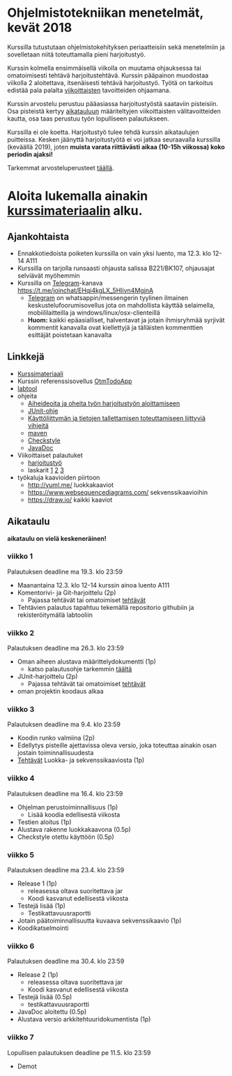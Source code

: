 # Ohjelmistotekniikan menetelmät, kevät 2018

Kurssilla tutustutaan ohjelmistokehityksen periaatteisiin sekä menetelmiin ja sovelletaan niitä toteuttamalla pieni harjoitustyö.

Kurssin kolmella ensimmäisellä viikolla on muutama ohjauksessa tai omatoimisesti tehtävä harjoitustehtävä. Kurssin pääpainon muodostaa viikolla 2 aloitettava, itsenäisesti tehtävä harjoitustyö. Työtä on tarkoitus edistää pala palalta [viikoittaisten](https://github.com/mluukkai/otm-2018#aikataulu) tavoitteiden ohjaamana. 

Kurssin arvostelu perustuu pääasiassa harjoitustyöstä saataviin pisteisiin. Osa pisteistä kertyy [aikatauluun](https://github.com/mluukkai/otm-2018#aikataulu) määriteltyjen viikoittaisten välitavoitteiden kautta, osa taas perustuu työn lopulliseen palautukseen.

Kurssilla ei ole koetta. Harjoitustyö tulee tehdä kurssin aikataulujen puitteissa. Kesken jäänyttä harjoitustyötä ei voi jatkaa seuraavalla kurssilla (keväällä 2019), joten **muista varata riittävästi aikaa (10-15h viikossa) koko periodin ajaksi!**

Tarkemmat arvosteluperusteet [täällä](https://github.com/mluukkai/otm-2018/blob/master/web/arvosteluperusteet.md).

# Aloita lukemalla ainakin [kurssimateriaalin](https://github.com/mluukkai/otm-2018/blob/master/web/materiaali.md) alku.

## Ajankohtaista

- Ennakkotiedoista poiketen kurssilla on vain yksi luento, ma 12.3. klo 12-14 A111
- Kurssilla on tarjolla runsaasti ohjausta salissa B221/BK107, ohjausajat selviävät myöhemmin
- Kurssilla on [Telegram](https://telegram.org/)-kanava 
<https://t.me/joinchat/EHqi4kgLX_5HIivn4MgjnA>
  - [Telegram](https://telegram.org/) on whatsappin/messengerin tyylinen ilmainen keskustelufoorumisovellus jota on mahdollista käyttää selaimella, mobiililaitteilla ja windows/linux/osx-clienteillä
  -  **Huom:** kaikki epäasialliset, halventavat ja jotain ihmisryhmää syrjivät kommentit kanavalla ovat kiellettyjä ja tälläisten kommenttien esittäjät poistetaan kanavalta

## Linkkejä

- [Kurssimateriaali](https://github.com/mluukkai/otm-2018/blob/master/web/materiaali.md)
- Kurssin referenssisovellus [OtmTodoApp](https://github.com/mluukkai/OtmTodoApp)
- [labtool](https://tktl-labtool.herokuapp.com/)
- ohjeita 
  - [Aiheideoita ja oheita työn harjoitustyön aloittamiseen](https://github.com/mluukkai/otm-2018/blob/master/web/tyon_aloitus.md)
  - [JUnit-ohje](https://github.com/mluukkai/otm-2018/blob/master/web/junit.md) 
  - [Käyttöliittymän ja tietojen tallettamisen toteuttamiseen liittyviä vihjeitä](https://github.com/mluukkai/otm-2018/blob/master/web/java.md)
  - [maven](https://github.com/mluukkai/otm-2018/blob/master/web/maven.md)
  - [Checkstyle](https://github.com/mluukkai/otm-2018/blob/master/web/checkstyle.md)  
  - [JavaDoc](https://github.com/mluukkai/otm-2018/blob/master/web/javadoc.md)
- Viikoittaiset palautuket
  - [harjoitustyö](https://github.com/mluukkai/otm-2018/blob/master/tehtavat/viikkopalautukset.md)
  - laskarit [1](https://github.com/mluukkai/otm-2018/blob/master/tehtavat/viikko1.md) [2](https://github.com/mluukkai/otm-2018/blob/master/tehtavat/viikko2.md) [3](https://github.com/mluukkai/otm-2018/blob/master/tehtavat/viikko3.md)
- työkaluja kaavioiden piirtoon
  - <http://yuml.me/> luokkakaaviot
  - <https://www.websequencediagrams.com/> sekvenssikaavioihin
  - <https://draw.io/> kaikki kaaviot

## Aikataulu 

**aikataulu on vielä keskeneräinen!**

### viikko 1

Palautuksen deadline ma 19.3. klo 23:59

- Maanantaina 12.3. klo 12-14 kurssin ainoa luento A111
- Komentorivi- ja Git-harjoittelu (2p)
  - Pajassa tehtävät tai omatoimiset [tehtävät](https://github.com/mluukkai/otm-2018/blob/master/tehtavat/viikko1.md)
- Tehtävien palautus tapahtuu tekemällä repositorio githubiin ja rekisteröitymällä labtooliin

### viikko 2

Palautuksen deadline ma 26.3. klo 23:59

- Oman aiheen alustava määrittelydokumentti (1p)
  - katso palautusohje tarkemmin [täältä](https://github.com/mluukkai/otm-2018/blob/master/tehtavat/viikkopalautukset.md#viikko-2)
- JUnit-harjoittelu (2p)
  - Pajassa tehtävät tai omatoimiset [tehtävät](https://github.com/mluukkai/otm-2018/blob/master/tehtavat/viikko2.md)
- oman projektin koodaus alkaa

### viikko 3

Palautuksen deadline ma 9.4. klo 23:59

- Koodin runko valmiina (2p)
 - Edellytys pisteille ajettavissa oleva versio, joka toteuttaa ainakin osan jostain toiminnallisuudesta
- [Tehtävät](https://github.com/mluukkai/otm-2018/blob/master/tehtavat/viikko2.md) Luokka- ja sekvenssikaaviosta (1p)

### viikko 4

Palautuksen deadline ma 16.4. klo 23:59

- Ohjelman perustoiminnallisuus (1p)
  - Lisää koodia edellisestä viikosta 
- Testien aloitus (1p)
- Alustava rakenne luokkakaavona (0.5p)
- Checkstyle otettu käyttöön (0.5p)

### viikko 5

Palautuksen deadline ma 23.4. klo 23:59

- Release 1 (1p)
  - releasessa oltava suoritettava jar
  - Koodi kasvanut edellisestä viikosta
- Testejä lisää (1p)
  - Testikattavuusraportti
- Jotain päätoiminnallisuutta kuvaava sekvenssikaavio (1p)
- Koodikatselmointi

### viikko 6

Palautuksen deadline ma 30.4. klo 23:59

- Release 2 (1p)
  - releasessa oltava suoritettava jar
  - Koodi kasvanut edellisestä viikosta
- Testejä lisää (0.5p)
  - testikattavuusraportti
- JavaDoc aloitettu (0.5p)
- Alustava versio arkkitehtuuridokumentista (1p)

### viikko 7

Lopullisen palautuksen deadline pe 11.5. klo 23:59

- Demot

